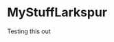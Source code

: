 # MyStuffLarkspur
<!DOCTYPE HTML>
<html>
<head>

  <title>Larkspur</title>

</head>
<body>

  <p>Testing this out</p>

</body>
</html>
